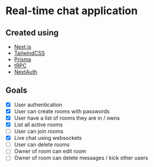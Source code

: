 # Real-time chat application

## Created using 

- [Next.js](https://nextjs.org/)
- [TailwindCSS](https://tailwindcss.com/)
- [Prisma](https://www.prisma.io/)
- [tRPC](https://trpc.io)
- [NextAuth](https://next-auth.js.org)

## Goals

- [x] User authentication
- [x] User can create rooms with passwords
- [x] User have a list of rooms they are in / owns
- [x] List all active rooms
- [ ] User can join rooms
- [x] Live chat using websockets
- [ ] User can delete rooms
- [ ] Owner of room can edit room
- [ ] Owner of room can delete messages / kick other users
